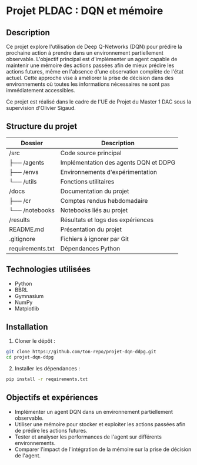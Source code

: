 # Projet PLDAC : DQN et mémoire

## Description

Ce projet explore l'utilisation de Deep Q-Networks (DQN) pour prédire la prochaine action à prendre dans un environnement partiellement observable. L'objectif principal est d'implémenter un agent capable de maintenir une mémoire des actions passées afin de mieux prédire les actions futures, même en l'absence d'une observation complète de l'état actuel. Cette approche vise à améliorer la prise de décision dans des environnements où toutes les informations nécessaires ne sont pas immédiatement accessibles.

Ce projet est réalisé dans le cadre de l'UE de Projet du Master 1 DAC sous la supervision d'Olivier Sigaud.

## Structure du projet

| Dossier            | Description                                 |
|--------------------|---------------------------------------------|
| /src               | Code source principal                       |
| ├── /agents        | Implémentation des agents DQN et DDPG       |
| ├── /envs          | Environnements d'expérimentation            |
| └── /utils         | Fonctions utilitaires                       |
| /docs              | Documentation du projet                     |
| ├── /cr            | Comptes rendus hebdomadaire                 |
| └── /notebooks     | Notebooks liés au projet                    |
| /results           | Résultats et logs des expériences           |
| README.md          | Présentation du projet                      |
| .gitignore         | Fichiers à ignorer par Git                  |
| requirements.txt   | Dépendances Python                          |


## Technologies utilisées

- Python  
- BBRL
- Gymnasium  
- NumPy  
- Matplotlib  

## Installation

1. Cloner le dépôt :  
```bash
git clone https://github.com/ton-repo/projet-dqn-ddpg.git
cd projet-dqn-ddpg
```

2. Installer les dépendances :
```bash
pip install -r requirements.txt
```

## Objectifs et expériences
- Implémenter un agent DQN dans un environnement partiellement observable.
- Utiliser une mémoire pour stocker et exploiter les actions passées afin de prédire les actions futures.
- Tester et analyser les performances de l'agent sur différents environnements.
- Comparer l'impact de l'intégration de la mémoire sur la prise de décision de l'agent.
